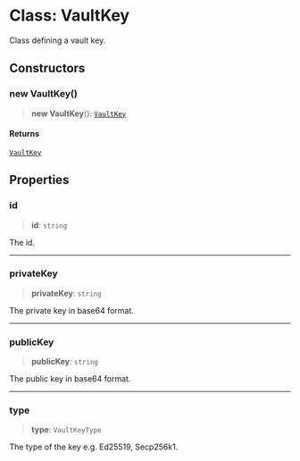 # Class: VaultKey

Class defining a vault key.

## Constructors

### new VaultKey()

> **new VaultKey**(): [`VaultKey`](VaultKey.md)

#### Returns

[`VaultKey`](VaultKey.md)

## Properties

### id

> **id**: `string`

The id.

***

### privateKey

> **privateKey**: `string`

The private key in base64 format.

***

### publicKey

> **publicKey**: `string`

The public key in base64 format.

***

### type

> **type**: `VaultKeyType`

The type of the key e.g. Ed25519, Secp256k1.
